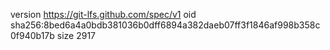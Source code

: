 version https://git-lfs.github.com/spec/v1
oid sha256:8bed6a4a0bdb381036b0dff6894a382daeb07ff3f1846af998b358c0f940b17b
size 2917
